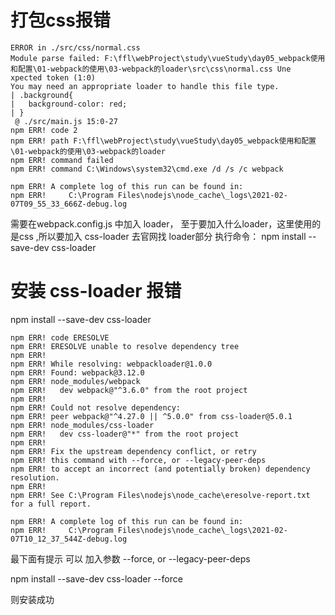 # 打包css报错
```$xslt
ERROR in ./src/css/normal.css
Module parse failed: F:\ffl\webProject\study\vueStudy\day05_webpack使用和配置\01-webpack的使用\03-webpack的loader\src\css\normal.css Une
xpected token (1:0)
You may need an appropriate loader to handle this file type.
| .background{
|   background-color: red;
| }
 @ ./src/main.js 15:0-27
npm ERR! code 2
npm ERR! path F:\ffl\webProject\study\vueStudy\day05_webpack使用和配置\01-webpack的使用\03-webpack的loader
npm ERR! command failed
npm ERR! command C:\Windows\system32\cmd.exe /d /s /c webpack

npm ERR! A complete log of this run can be found in:
npm ERR!     C:\Program Files\nodejs\node_cache\_logs\2021-02-07T09_55_33_666Z-debug.log
``` 
需要在webpack.config.js 中加入 loader，
至于要加入什么loader，这里使用的是css ,所以要加入 css-loader
去官网找 loader部分 
执行命令： npm install --save-dev css-loader


# 安装 css-loader 报错
npm install --save-dev css-loader
```$xslt
npm ERR! code ERESOLVE
npm ERR! ERESOLVE unable to resolve dependency tree
npm ERR!
npm ERR! While resolving: webpackloader@1.0.0
npm ERR! Found: webpack@3.12.0
npm ERR! node_modules/webpack
npm ERR!   dev webpack@"^3.6.0" from the root project
npm ERR!
npm ERR! Could not resolve dependency:
npm ERR! peer webpack@"^4.27.0 || ^5.0.0" from css-loader@5.0.1
npm ERR! node_modules/css-loader
npm ERR!   dev css-loader@"*" from the root project
npm ERR!
npm ERR! Fix the upstream dependency conflict, or retry
npm ERR! this command with --force, or --legacy-peer-deps
npm ERR! to accept an incorrect (and potentially broken) dependency resolution.
npm ERR!
npm ERR! See C:\Program Files\nodejs\node_cache\eresolve-report.txt for a full report.

npm ERR! A complete log of this run can be found in:
npm ERR!     C:\Program Files\nodejs\node_cache\_logs\2021-02-07T10_12_37_544Z-debug.log
```
最下面有提示 可以 加入参数 --force, or --legacy-peer-deps

npm install --save-dev css-loader --force

则安装成功